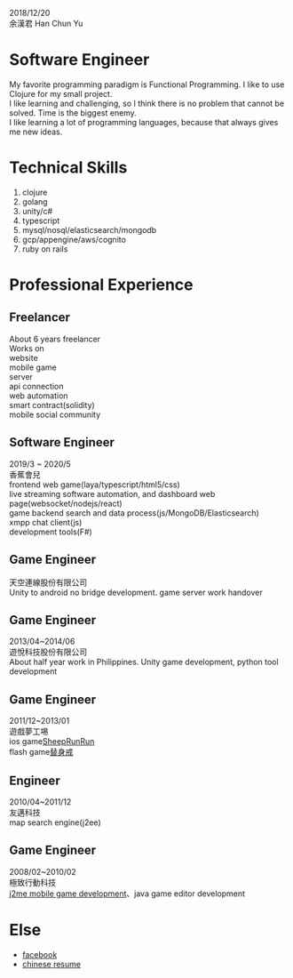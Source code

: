 2018/12/20  
余漢君
Han Chun Yu

# Software Engineer
My favorite programming paradigm is Functional Programming. I like to use Clojure for my small project.  
I like learning and challenging, so I think there is no problem that cannot be solved. Time is the biggest enemy.  
I like learning a lot of programming languages, because that always gives me new ideas.  

# Technical Skills
1. clojure
1. golang
1. unity/c#
1. typescript
1. mysql/nosql/elasticsearch/mongodb
1. gcp/appengine/aws/cognito
1. ruby on rails

# Professional Experience
## Freelancer
About 6 years freelancer  
Works on  
website  
mobile game  
server  
api connection  
web automation  
smart contract(solidity)  
mobile social community  

## Software Engineer
2019/3 ~ 2020/5  
香蕉會兒  
frontend web game(laya/typescript/html5/css)  
live streaming software automation, and dashboard web page(websocket/nodejs/react)  
game backend search and data process(js/MongoDB/Elasticsearch)  
xmpp chat client(js)  
development tools(F#)  

## Game Engineer
天空連線股份有限公司  
Unity to android no bridge development. game server work handover

## Game Engineer
2013/04~2014/06  
遊悅科技股份有限公司  
About half year work in Philippines. Unity game development, python tool development  

## Game Engineer
2011/12~2013/01  
遊戲夢工埸  
ios game[SheepRunRun](https://www.youtube.com/watch?v=KLzvoD4S6f0)  
flash game[替身戒](https://www.youtube.com/watch?v=iJNzlbMn0bs)  

## Engineer
2010/04~2011/12  
友邁科技  
map search engine(j2ee)  

## Game Engineer
2008/02~2010/02  
極致行動科技  
[j2me mobile game development](https://github.com/HanYu1983/HanWork/tree/master/spec)、java game editor development  

# Else
- [facebook](https://www.facebook.com/han.yu.100)
- [chinese resume](readme.md)
